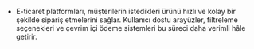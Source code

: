 - E-ticaret platformları, müşterilerin istedikleri ürünü hızlı ve kolay bir şekilde sipariş etmelerini sağlar. Kullanıcı dostu arayüzler, filtreleme seçenekleri ve çevrim içi ödeme sistemleri bu süreci daha verimli hâle getirir.